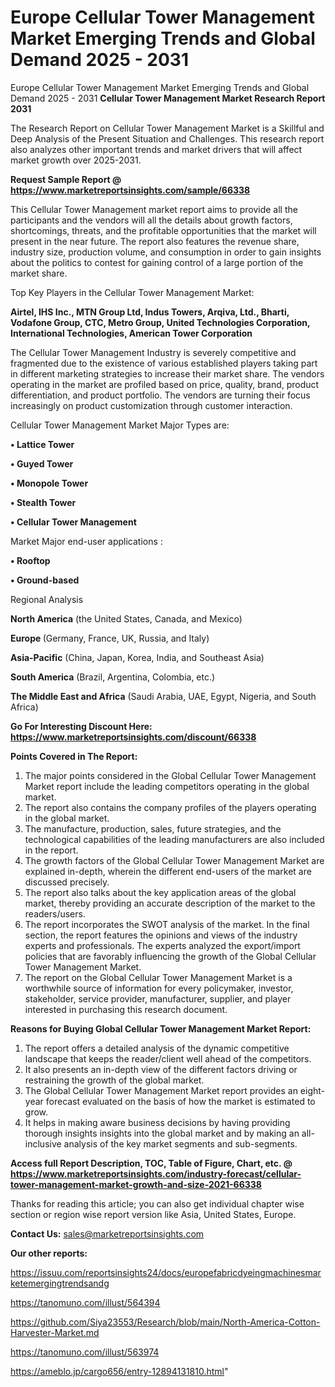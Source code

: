 # Europe Cellular Tower Management Market Emerging Trends and Global Demand 2025 - 2031
 Europe Cellular Tower Management Market Emerging Trends and Global Demand 2025 - 2031
<strong>Cellular Tower Management Market Research Report 2031</strong>

The Research Report on Cellular Tower Management Market is a Skillful and Deep Analysis of the Present Situation and Challenges. This research report also analyzes other important trends and market drivers that will affect market growth over 2025-2031.

<strong>Request Sample Report @ <a href=https://www.marketreportsinsights.com/sample/66338>https://www.marketreportsinsights.com/sample/66338</a></strong>

This Cellular Tower Management market report aims to provide all the participants and the vendors will all the details about growth factors, shortcomings, threats, and the profitable opportunities that the market will present in the near future. The report also features the revenue share, industry size, production volume, and consumption in order to gain insights about the politics to contest for gaining control of a large portion of the market share.

Top Key Players in the Cellular Tower Management Market:

<strong>Airtel, IHS Inc., MTN Group Ltd, Indus Towers, Arqiva, Ltd., Bharti, Vodafone Group, CTC, Metro Group, United Technologies Corporation, International Technologies, American Tower Corporation</strong>

The Cellular Tower Management Industry is severely competitive and fragmented due to the existence of various established players taking part in different marketing strategies to increase their market share. The vendors operating in the market are profiled based on price, quality, brand, product differentiation, and product portfolio. The vendors are turning their focus increasingly on product customization through customer interaction.

Cellular Tower Management Market Major Types are:

<strong>• Lattice Tower

• Guyed Tower

• Monopole Tower

• Stealth Tower

• Cellular Tower Management</strong>

Market Major end-user applications :

<strong>• Rooftop

• Ground-based</strong>

Regional Analysis

</u><strong><b>North America</b></strong> (the United States, Canada, and Mexico)

<strong><b>Europe </b></strong>(Germany, France, UK, Russia, and Italy)

<strong><b>Asia-Pacific</b></strong> (China, Japan, Korea, India, and Southeast Asia)

<strong><b>South America</b></strong> (Brazil, Argentina, Colombia, etc.)

<strong><b>The Middle East and Africa</b></strong> (Saudi Arabia, UAE, Egypt, Nigeria, and South Africa)

<strong>Go For Interesting Discount Here: <a href=https://www.marketreportsinsights.com/discount/66338>https://www.marketreportsinsights.com/discount/66338</a></strong>

<strong>Points Covered in The Report:</strong>
<ol>
  <li>The major points considered in the Global Cellular Tower Management Market report include the leading competitors operating in the global market.</li>
  <li>The report also contains the company profiles of the players operating in the global market.</li>
  <li>The manufacture, production, sales, future strategies, and the technological capabilities of the leading manufacturers are also included in the report.</li>
  <li>The growth factors of the Global Cellular Tower Management Market are explained in-depth, wherein the different end-users of the market are discussed precisely.</li>
  <li>The report also talks about the key application areas of the global market, thereby providing an accurate description of the market to the readers/users.</li>
  <li>The report incorporates the SWOT analysis of the market. In the final section, the report features the opinions and views of the industry experts and professionals. The experts analyzed the export/import policies that are favorably influencing the growth of the Global Cellular Tower Management Market.</li>
  <li>The report on the Global Cellular Tower Management Market is a worthwhile source of information for every policymaker, investor, stakeholder, service provider, manufacturer, supplier, and player interested in purchasing this research document.</li>
</ol>
<strong>Reasons for Buying Global Cellular Tower Management Market Report:</strong>

<ol>
  <li>The report offers a detailed analysis of the dynamic competitive landscape that keeps the reader/client well ahead of the competitors.</li>
  <li>It also presents an in-depth view of the different factors driving or restraining the growth of the global market.</li>
  <li>The Global Cellular Tower Management Market report provides an eight-year forecast evaluated on the basis of how the market is estimated to grow.</li>
  <li>It helps in making aware business decisions by having providing thorough insights insights into the global market and by making an all-inclusive analysis of the key market segments and sub-segments.</li>
</ol>
<strong>Access full Report Description, TOC, Table of Figure, Chart, etc. @ <a href=https://www.marketreportsinsights.com/industry-forecast/cellular-tower-management-market-growth-and-size-2021-66338>https://www.marketreportsinsights.com/industry-forecast/cellular-tower-management-market-growth-and-size-2021-66338</a></strong>


Thanks for reading this article; you can also get individual chapter wise section or region wise report version like Asia, United States, Europe.

<strong>Contact Us:</strong>
sales@marketreportsinsights.com

<strong>Our other reports:</strong>

<a href=https://issuu.com/reportsinsights24/docs/europefabricdyeingmachinesmarketemergingtrendsandg>https://issuu.com/reportsinsights24/docs/europefabricdyeingmachinesmarketemergingtrendsandg</a>

<a href=https://tanomuno.com/illust/564394>https://tanomuno.com/illust/564394</a>

<a href=https://github.com/Siya23553/Research/blob/main/North-America-Cotton-Harvester-Market.md>https://github.com/Siya23553/Research/blob/main/North-America-Cotton-Harvester-Market.md</a>

<a href=https://tanomuno.com/illust/563974>https://tanomuno.com/illust/563974</a>

<a href=https://ameblo.jp/cargo656/entry-12894131810.html>https://ameblo.jp/cargo656/entry-12894131810.html</a>"
